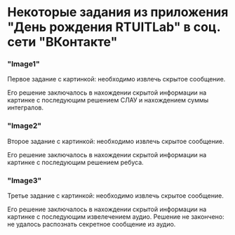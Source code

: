 <h1>Некоторые задания из приложения "День рождения RTUITLab" в соц. сети "ВКонтакте"</h1>
<h3>"Image1"</h3>
<p>Первое задание с картинкой: необходимо извлечь скрытое сообщение.</p>
<p>Его решение заключалось в нахождении скрытой информации на картинке с последующим решением СЛАУ и нахождением суммы интегралов.</p>
<h3>"Image2"</h3>
<p>Второе задание с картинкой: необходимо извлечь скрытое сообщение.</p>
<p>Его решение заключалось в нахождении скрытой информации на картинке с последующим решением ребуса.</p>
<h3>"Image3"</h3>
<p>Третье задание с картинкой: необходимо извлечь скрытое сообщение.</p>
<p>Его решение заключалось в нахождении скрытой информации на картинке с последующим извелечением аудио. Решение не закончено: не удалось распознать секретное сообщение из аудио.</p>